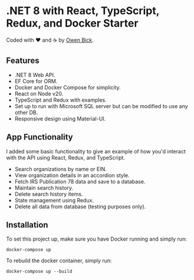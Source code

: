 # .NET 8 with React, TypeScript, Redux, and Docker Starter
Coded with ❤️ and ☕ by [Owen Bick](https://github.com/bick).

## Features
- .NET 8 Web API.
- EF Core for ORM.
- Docker and Docker Compose for simplicity.
- React on Node v20.
- TypeScript and Redux with examples.
- Set up to run with Microsoft SQL server but can be modified to use any other DB.
- Responsive design using Material-UI.

## App Functionality
I added some basic functionality to give an example of how you'd interact with the API using React, Redux, and TypeScript.
- Search organizations by name or EIN.
- View organization details in an accordion style.
- Fetch IRS Publication 78 data and save to a database.
- Maintain search history.
- Delete search history items.
- State management using Redux.
- Delete all data from database (testing purposes only).

## Installation 
To set this project up, make sure you have Docker running and simply run:
```
docker-compose up
```

To rebuild the docker container, simply run: 
```
docker-compose up --build
```
